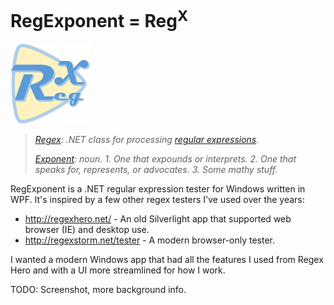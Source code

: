# RegExponent = Reg<sup>X</sup>

<img src="images/RegExponent.svg" alt="logo" width="128" height="128"/>

> *[Regex](https://docs.microsoft.com/en-us/dotnet/api/system.text.regularexpressions.regex?view=net-6.0): .NET class for processing [regular expressions](https://docs.microsoft.com/en-us/dotnet/standard/base-types/regular-expressions).*
>
>*[Exponent](https://www.wordnik.com/words/exponent): noun. 1. One that expounds or interprets. 2. One that speaks for, represents, or advocates. 3. Some mathy stuff.*

RegExponent is a .NET regular expression tester for Windows written in WPF. It's inspired by a few other regex testers I've used over the years:

* http://regexhero.net/ - An old Silverlight app that supported web browser (IE) and desktop use.
* http://regexstorm.net/tester - A modern browser-only tester.

I wanted a modern Windows app that had all the features I used from Regex Hero and with a UI more streamlined for how I work.

TODO: Screenshot, more background info.